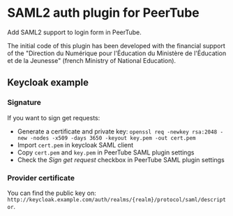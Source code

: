 # SAML2 auth plugin for PeerTube

Add SAML2 support to login form in PeerTube.

The initial code of this plugin has been developed with the financial support of the "Direction du Numérique pour l'Éducation du Ministère de
l'Éducation et de la Jeunesse" (french Ministry of National Education).

## Keycloak example

### Signature

If you want to sign get requests:
 * Generate a certificate and private key: `openssl req -newkey rsa:2048 -new -nodes -x509 -days 3650 -keyout key.pem -out cert.pem`
 * Import `cert.pem` in keycloak SAML client
 * Copy `cert.pem` and `key.pem` in PeerTube SAML plugin settings
 * Check the *Sign get request* checkbox in PeerTube SAML plugin settings

### Provider certificate

You can find the public key on: `http://keycloak.example.com/auth/realms/{realm}/protocol/saml/descriptor`.
